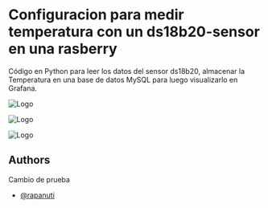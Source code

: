 
# Configuracion para medir temperatura con un ds18b20-sensor en una rasberry

Código en Python para leer los datos del sensor ds18b20, almacenar la Temperatura en una base de datos MySQL para luego visualizarlo en Grafana.


![Logo](https://cdn.icon-icons.com/icons2/2389/PNG/512/mysql_logo_icon_145044.png)

![Logo](https://ashnik-images.s3.amazonaws.com/prod/wp-content/uploads/2023/04/05161653/grafana-logo.png)

![Logo](https://cdn.sparkfun.com/assets/custom_pages/1/2/5/3/RPi-Logo-600.png)
## Authors
Cambio de prueba

- [@rapanuti](https://github.com/rapanuti/)

